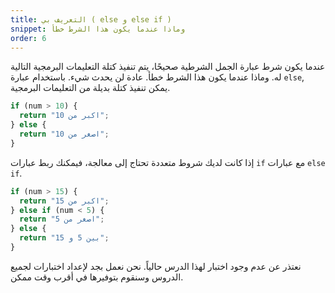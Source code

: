 ```yaml
---
title: التعريف بي ( else و else if )
snippet: وماذا عندما يكون هذا الشرط خطأ
order: 6
---
```


عندما يكون شرط عبارة الجمل الشرطية صحيحًا، يتم تنفيذ كتلة التعليمات البرمجية
التالية له. وماذا عندما يكون هذا الشرط خطأ. عادة لن يحدث شيء. باستخدام عبارة
`else`, يمكن تنفيذ كتلة بديلة من التعليمات البرمجية.

```js
if (num > 10) {
  return "اكبر من 10";
} else {
  return "اصغر من 10";
}
```

إذا كانت لديك شروط متعددة تحتاج إلى معالجة، فيمكنك ربط عبارات `if` مع عبارات
`else if`.

```js
if (num > 15) {
  return "اكبر من 15";
} else if (num < 5) {
  return "اصغر من 5";
} else {
  return "بين 5 و 15";
}
```

<div class="quiz">
نعتذر عن عدم وجود اختبار لهذا الدرس حالياً. نحن نعمل بجد لإعداد اختبارات لجميع الدروس وسنقوم بتوفيرها في أقرب وقت ممكن.
</div>
